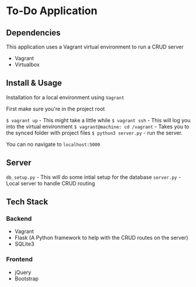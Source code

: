 # To-Do Application

## Dependencies
This application uses a Vagrant virtual environment to run a CRUD server

- Vagrant
- Virtualbox

## Install & Usage
Installation for a local environment using `Vagrant`

First make sure you're in the project root

`$ vagrant up` - This might take a little while
`$ vagrant ssh` - This will log you into the virtual environment
`$ vagrant@machine: cd /vagrant` - Takes you to the synced folder with project files
`$ python3 server.py` - run the server.

You can no navigate to `localhost:5000`

## Server
`db_setup.py` - This will do some intial setup for the database
`server.py` - Local server to handle CRUD routing

## Tech Stack

### Backend
- Vagrant
- Flask (A Python framework to help with the CRUD routes on the server)
- SQLite3

### Frontend
- jQuery
- Bootstrap